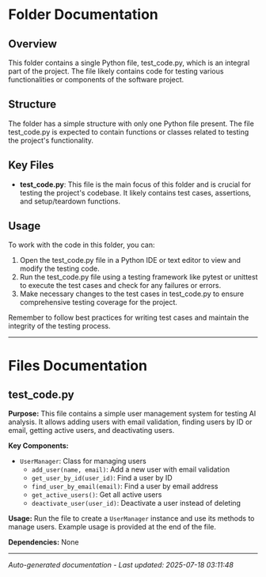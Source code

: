 # Folder Documentation

## Overview
This folder contains a single Python file, test_code.py, which is an integral part of the project. The file likely contains code for testing various functionalities or components of the software project.

## Structure
The folder has a simple structure with only one Python file present. The file test_code.py is expected to contain functions or classes related to testing the project's functionality.

## Key Files
- **test_code.py**: This file is the main focus of this folder and is crucial for testing the project's codebase. It likely contains test cases, assertions, and setup/teardown functions.

## Usage
To work with the code in this folder, you can:
1. Open the test_code.py file in a Python IDE or text editor to view and modify the testing code.
2. Run the test_code.py file using a testing framework like pytest or unittest to execute the test cases and check for any failures or errors.
3. Make necessary changes to the test cases in test_code.py to ensure comprehensive testing coverage for the project.

Remember to follow best practices for writing test cases and maintain the integrity of the testing process.

---

# Files Documentation

## test_code.py

**Purpose:** This file contains a simple user management system for testing AI analysis. It allows adding users with email validation, finding users by ID or email, getting active users, and deactivating users.

**Key Components:**
- `UserManager`: Class for managing users
  - `add_user(name, email)`: Add a new user with email validation
  - `get_user_by_id(user_id)`: Find a user by ID
  - `find_user_by_email(email)`: Find a user by email address
  - `get_active_users()`: Get all active users
  - `deactivate_user(user_id)`: Deactivate a user instead of deleting

**Usage:** Run the file to create a `UserManager` instance and use its methods to manage users. Example usage is provided at the end of the file.

**Dependencies:** None

---
*Auto-generated documentation - Last updated: 2025-07-18 03:11:48*
